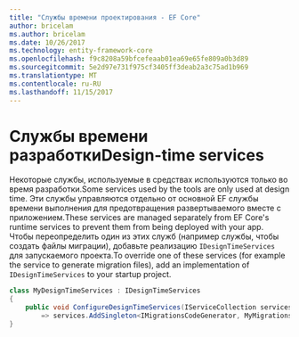 ```yaml
---
title: "Службы времени проектирования - EF Core"
author: bricelam
ms.author: bricelam
ms.date: 10/26/2017
ms.technology: entity-framework-core
ms.openlocfilehash: f9c8208a59bfcefeaab01ea69e65fe809a0b3d89
ms.sourcegitcommit: 5e2d97e731f975cf3405ff3deab2a3c75ad1b969
ms.translationtype: MT
ms.contentlocale: ru-RU
ms.lasthandoff: 11/15/2017
---
```

<a name="design-time-services"></a><span data-ttu-id="6e219-102">Службы времени разработки</span><span class="sxs-lookup"><span data-stu-id="6e219-102">Design-time services</span></span>
====================
<span data-ttu-id="6e219-103">Некоторые службы, используемые в средствах используются только во время разработки.</span><span class="sxs-lookup"><span data-stu-id="6e219-103">Some services used by the tools are only used at design time.</span></span> <span data-ttu-id="6e219-104">Эти службы управляются отдельно от основной EF службы времени выполнения для предотвращения развертываемого вместе с приложением.</span><span class="sxs-lookup"><span data-stu-id="6e219-104">These services are managed separately from EF Core's runtime services to prevent them from being deployed with your app.</span></span> <span data-ttu-id="6e219-105">Чтобы переопределить один из этих служб (например службы, чтобы создать файлы миграции), добавьте реализацию `IDesignTimeServices` для запускаемого проекта.</span><span class="sxs-lookup"><span data-stu-id="6e219-105">To override one of these services (for example the service to generate migration files), add an implementation of `IDesignTimeServices` to your startup project.</span></span>

``` csharp
class MyDesignTimeServices : IDesignTimeServices
{
    public void ConfigureDesignTimeServices(IServiceCollection services)
        => services.AddSingleton<IMigrationsCodeGenerator, MyMigrationsCodeGenerator>()
}
```

